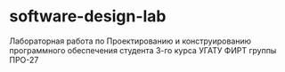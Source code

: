 # software-design-lab
Лабораторная работа по Проектированию и конструированию программного обеспечения студента 3-го курса УГАТУ ФИРТ группы ПРО-27
